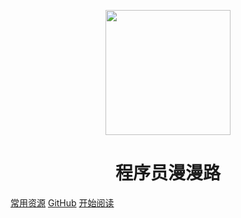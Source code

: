 <p align="center">
<img src="https://timgsa.baidu.com/timg?image&quality=80&size=b9999_10000&sec=1600682966094&di=f51a8d3f036134dcdad4aa136967e5d8&imgtype=0&src=http%3A%2F%2Ftc.sinaimg.cn%2Fmaxwidth.2048%2Ftc.service.weibo.com%2Fwww_weixianmanbu_com%2F83afb215d3080567cf5bc05b1f217100.jpg" width="200" height="200"/>
</p>
<h1 align="center">程序员漫漫路</h1>

[常用资源](https://shimo.im/docs/MuiACIg1HlYfVxrj/)
[GitHub](https://github.com/Snailclimb/docsify-demo)
[开始阅读](#程序员漫漫路)




